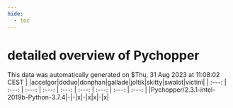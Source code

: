 ```yaml
---
hide:
  - toc
---
```


detailed overview of Pychopper
==============================


This data was automatically generated on $Thu, 31 Aug 2023 at 11:08:02 CEST
| |accelgor|doduo|donphan|gallade|joltik|skitty|swalot|victini|
| :---: | :---: | :---: | :---: | :---: | :---: | :---: | :---: | :---: |
|Pychopper/2.3.1-intel-2019b-Python-3.7.4|-|-|x|-|x|x|-|x|
